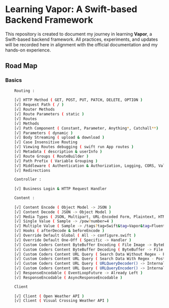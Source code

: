 # Learning Vapor: A Swift-based Backend Framework

This repository is created to document my journey in learning **Vapor**, a Swift-based backend framework. All practices, experiments, and updates will be recorded here in alignment with the official documentation and my hands-on experience.

## Road Map

### Basics
```bash
    Routing :
    
    [√] HTTP Method ( GET, POST, PUT, PATCH, DELETE, OPTION )
    [√] Request Path ( / )
    [√] Router Methods
    [√] Route Parameters ( static )
    [√] Routes
    [√] Methods
    [√] Path Component ( Constant, Parameter, Anything*, Catchall**)
    [√] Parameters ( dynamic )
    [√] Body Streaming ( upload & download )
    [√] Case Insensitive Routing
    [√] Viewing Routes debugging ( swift run App routes )
    [√] Metadata ( description & userInfo )
    [√] Route Groups ( RouteBuilder )
    [√] Path Prefix ( Variable Grouping )
    [√] Middleware ( Authentication & Authorization, Logging, CORS, Validation, Modification )
    [√] Redirections
```
```bash
    Controller :
    
    [√] Business Login & HTTP Request Handler 
```
```bash
    Content :
    
    [√] Content Encode ( Object Model -> JSON )
    [√] Content Decode ( JSON -> Object Model )
    [√] Media Types ( JSON, Multipart, URL-Encoded Form, Plaintext, HTML )
    [√] Single Value ( Sample -> /pow?number=4 )
    [√] Multiple Value ( Sample -> /tags?tag=Swift&tag=Vapor&tag=Fluent)
    [√] Hooks ( afterDecode & beforeEncode )
    [√] Override Default Global ( All -> configure.swift )
    [√] Override Default One-Off ( Specific -> Handler )
    [√] Custom Coders Content ByteBuffer Encoding ( File Image -> ByteBuffer)
    [√] Custom Coders Content ByteBuffer Decoding ( ByteBuffer -> File Image )
    [√] Custom Coders Content URL Query ( Search Data Without Regex - PostgreSQL )
    [√] Custom Coders Content URL Query ( Search Data With Regex - PostgreSQL )
    [√] Custom Coders Content URL Query ( URLQueryDecoder() -> Internal Access Level )
    [√] Custom Coders Content URL Query ( URLQueryEncoder() -> Internal Access Level )
    [√] ResponseEncodable ( EventLoopFuture -> Already Left )
    [√] ResponseEncodable ( AsyncResponseEncodable )
```
```bash
    Client
    
    [√] Client ( Open Weather API ) 
    [√] Client ( Visual Crossing Weather API )
```
